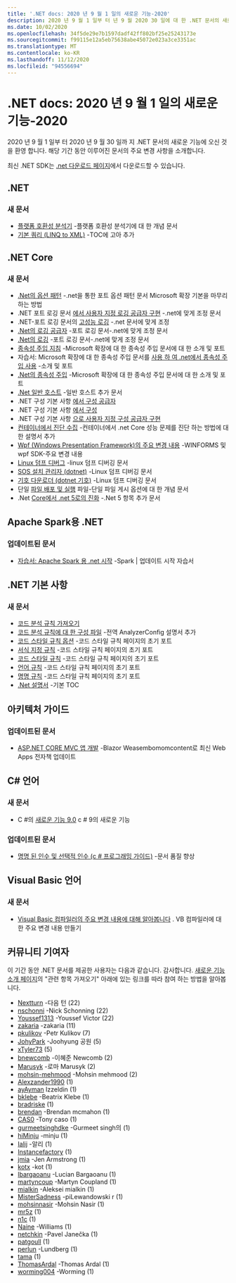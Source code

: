 ```yaml
---
title: '.NET docs: 2020 년 9 월 1 일의 새로운 기능-2020'
description: 2020 년 9 월 1 일부 터 년 9 월 2020 30 일에 대 한 .NET 문서의 새로운 기능입니다.
ms.date: 10/02/2020
ms.openlocfilehash: 34f5de29e7b1597dadf42ff802bf25e25243173e
ms.sourcegitcommit: f99115e12a5eb75638abe45072e023a3ce3351ac
ms.translationtype: MT
ms.contentlocale: ko-KR
ms.lasthandoff: 11/12/2020
ms.locfileid: "94556694"
---
```

# <a name="net-docs-whats-new-for-september-1-2020---september-30-2020"></a>.NET docs: 2020 년 9 월 1 일의 새로운 기능-2020

2020 년 9 월 1 일부 터 2020 년 9 월 30 일까 지 .NET 문서의 새로운 기능에 오신 것을 환영 합니다. 해당 기간 동안 이루어진 문서의 주요 변경 사항을 소개합니다.

최신 .NET SDK는 [.net 다운로드 페이지](https://dotnet.microsoft.com/download)에서 다운로드할 수 있습니다.

## <a name="net"></a>.NET

### <a name="new-articles"></a>새 문서

- [플랫폼 호환성 분석기](../standard/analyzers/platform-compat-analyzer.md) -플랫폼 호환성 분석기에 대 한 개념 문서
- [기본 쿼리 (LINQ to XML)](../standard/linq/basic-queries-linq-to-xml.md) -TOC에 고아 추가

## <a name="net-core"></a>.NET Core

### <a name="new-articles"></a>새 문서

- [.Net의 옵션 패턴](../core/extensions/options.md) -.net을 통한 포트 옵션 패턴 문서 Microsoft 확장 기본을 마무리 하는 방법
- .NET 포트 로깅 문서 [에서 사용자 지정 로깅 공급자 구현](../core/extensions/custom-logging-provider.md) -.net에 맞게 조정 문서
- .NET-포트 로깅 문서의 [고성능 로깅](../core/extensions/high-performance-logging.md) -.net 문서에 맞게 조정
- [.Net의 로깅 공급자](../core/extensions/logging-providers.md) -포트 로깅 문서-.net에 맞게 조정 문서
- [.Net의 로깅](../core/extensions/logging.md) -포트 로깅 문서-.net에 맞게 조정 문서
- [종속성 주입 지침](../core/extensions/dependency-injection-guidelines.md) -Microsoft 확장에 대 한 종속성 주입 문서에 대 한 소개 및 포트
- 자습서: Microsoft 확장에 대 한 종속성 주입 문서를 [사용 하 여 .net에서 종속성 주입 사용](../core/extensions/dependency-injection-usage.md) -소개 및 포트
- [.Net의 종속성 주입](../core/extensions/dependency-injection.md) -Microsoft 확장에 대 한 종속성 주입 문서에 대 한 소개 및 포트
- [.Net 일반 호스트](../core/extensions/generic-host.md) -일반 호스트 추가 문서
- .NET 구성 기본 사항 [에서 구성 공급자](../core/extensions/configuration-providers.md)
- .NET 구성 기본 사항 [에서 구성](../core/extensions/configuration.md)
- .NET 구성 기본 사항 [으로 사용자 지정 구성 공급자 구현](../core/extensions/custom-configuration-provider.md)
- [컨테이너에서 진단 수집](../core/diagnostics/diagnostics-in-containers.md) -컨테이너에서 .net Core 성능 문제를 진단 하는 방법에 대 한 설명서 추가
- [Wpf (Windows Presentation Framework)의 주요 변경 내용](../core/compatibility/wpf.md) -WINFORMS 및 wpf SDK-주요 변경 내용
- [Linux 덤프 디버그](../core/diagnostics/debug-linux-dumps.md) -linux 덤프 디버깅 문서
- [SOS 설치 관리자 (dotnet)](../core/diagnostics/dotnet-sos.md) -Linux 덤프 디버깅 문서
- [기호 다운로더 (dotnet 기호)](../core/diagnostics/dotnet-symbol.md) -Linux 덤프 디버깅 문서
- 단일 [파일 배포 및 실행](../core/deploying/single-file.md) 파일-단일 파일 게시 옵션에 대 한 개념 문서
- .Net [Core에서 .net 5로의 진화](../core/dotnet-five.md) -.Net 5 항목 추가 문서

## <a name="net-for-apache-spark"></a>Apache Spark용 .NET

### <a name="updated-articles"></a>업데이트된 문서

- [자습서: Apache Spark 용 .net 시작](../spark/tutorials/get-started.md) -Spark | 업데이트 시작 자습서

## <a name="net-fundamentals"></a>.NET 기본 사항

### <a name="new-articles"></a>새 문서

- [코드 분석 규칙 가져오기](../fundamentals/code-analysis/quality-rules/index.md)
- [코드 분석 규칙에 대 한 구성 파일](../fundamentals/code-analysis/configuration-files.md) -전역 AnalyzerConfig 설명서 추가
- [코드 스타일 규칙 옵션](../fundamentals/code-analysis/code-style-rule-options.md) -코드 스타일 규칙 페이지의 초기 포트
- [서식 지정 규칙](../fundamentals/code-analysis/style-rules/formatting-rules.md) -코드 스타일 규칙 페이지의 초기 포트
- [코드 스타일 규칙](../fundamentals/code-analysis/style-rules/index.md) -코드 스타일 규칙 페이지의 초기 포트
- [언어 규칙](../fundamentals/code-analysis/style-rules/language-rules.md) -코드 스타일 규칙 페이지의 초기 포트
- [명명 규칙](../fundamentals/code-analysis/style-rules/naming-rules.md) -코드 스타일 규칙 페이지의 초기 포트
- [.Net 설명서](../fundamentals/index.yml) -기본 TOC

## <a name="architecture-guides"></a>아키텍처 가이드

### <a name="updated-articles"></a>업데이트된 문서

- [ASP.NET CORE MVC 앱 개발](../architecture/modern-web-apps-azure/develop-asp-net-core-mvc-apps.md) -Blazor Weasembomomcontent로 최신 Web Apps 전자책 업데이트

## <a name="c-language"></a>C# 언어

### <a name="new-articles"></a>새 문서

- C #의 [새로운 기능 9.0](../csharp/whats-new/csharp-9.md) c # 9의 새로운 기능

### <a name="updated-articles"></a>업데이트된 문서

- [명명 된 인수 및 선택적 인수 (c # 프로그래밍 가이드)](../csharp/programming-guide/classes-and-structs/named-and-optional-arguments.md) -문서 품질 향상

## <a name="visual-basic-language"></a>Visual Basic 언어

### <a name="new-articles"></a>새 문서

- [Visual Basic 컴파일러의 주요 변경 내용에 대해 알아봅니다](../visual-basic/whats-new/breaking-changes.md) . VB 컴파일러에 대 한 주요 변경 내용 만들기

## <a name="community-contributors"></a>커뮤니티 기여자

이 기간 동안 .NET 문서를 제공한 사용자는 다음과 같습니다. 감사합니다. [새로운 기능 소개 페이지](index.yml)의 "관련 항목 가져오기" 아래에 있는 링크를 따라 참여 하는 방법을 알아봅니다.

- [Nextturn](https://github.com/NextTurn) -다음 턴 (22)
- [nschonni](https://github.com/nschonni) -Nick Schonning (22)
- [Youssef1313](https://github.com/Youssef1313) -Youssef Victor (22)
- [zakaria](https://github.com/zakaria-c) -zakaria (11)
- [pkulikov](https://github.com/pkulikov) -Petr Kulikov (7)
- [JohyPark](https://github.com/JohyPark) -Joohyung 공원 (5)
- [xTyler73](https://github.com/xTyler73) (5)
- [bnewcomb](https://github.com/bnewcomb) -이혜준 Newcomb (2)
- [Marusyk](https://github.com/Marusyk) -로마 Marusyk (2)
- [mohsin-mehmood](https://github.com/mohsin-mehmood) -Mohsin mehmood (2)
- [Alexzander1990](https://github.com/Alexzander1990) (1)
- [ayAyman](https://github.com/aymanizz) Izzeldin (1)
- [bklebe](https://github.com/bklebe) -Beatrix Klebe (1)
- [bradriske](https://github.com/bradriske) (1)
- [brendan](https://github.com/brendan-mcmahon) -Brendan mcmahon (1)
- [CAS0](https://github.com/CAS0) -Tony caso (1)
- [gurmeetsinghdke](https://github.com/gurmeetsinghdke) -Gurmeet singh의 (1)
- [hiMinju](https://github.com/hiMinju) -minju (1)
- [Ialij](https://github.com/iAliJ) -알리 (1)
- [Instancefactory](https://github.com/InstanceFactory) (1)
- [jmia](https://github.com/jmia) -Jen Armstrong (1)
- [kotx](https://github.com/kotx) -kot (1)
- [lbargaoanu](https://github.com/lbargaoanu) -Lucian Bargaoanu (1)
- [martyncoup](https://github.com/martyncoup) -Martyn Coupland (1)
- [mialkin](https://github.com/mialkin) -Aleksei mialkin (1)
- [MisterSadness](https://github.com/MisterSadness) -piLewandowski r (1)
- [mohsinnasir](https://github.com/mohsinnasir) -Mohsin Nasir (1)
- [mr5z](https://github.com/mr5z) (1)
- [n1c](https://github.com/n1c) (1)
- [Naine](https://github.com/Naine) -Williams (1)
- [netchkin](https://github.com/netchkin) -Pavel Janečka (1)
- [patgoull](https://github.com/patgoull) (1)
- [perlun](https://github.com/perlun) -Lundberg (1)
- [tama](https://github.com/tama) (1)
- [ThomasArdal](https://github.com/ThomasArdal) -Thomas Ardal (1)
- [worming004](https://github.com/worming004) -Worming (1)
